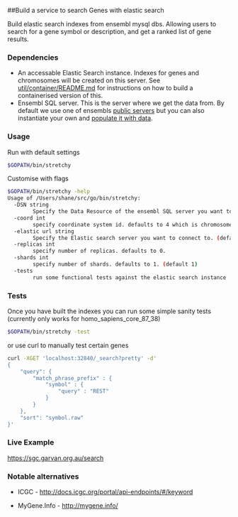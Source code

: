 ##Build a service to search Genes with elastic search

Build elastic search indexes from ensembl mysql dbs. Allowing users to
search for a gene symbol or description, and get a ranked list of gene results.

### Dependencies
- An accessable Elastic Search instance. Indexes for genes and chromosomes will
 be created on this server. See [util/container/README.md](util/container/README.md) for instructions on
 how to build a containerised version of this.
- Ensembl SQL server. This is the server where we get the data from.
By default we use one of ensembls
[public servers](http://asia.ensembl.org/info/data/mysql.html) but you can
also instantiate your own and [populate it with data](http://asia.ensembl.org/info/docs/webcode/mirror/install/ensembl-data.html).

### Usage
Run with default settings
```bash
$GOPATH/bin/stretchy
```
Customise with flags
```bash
$GOPATH/bin/stretchy -help
Usage of /Users/shane/src/go/bin/stretchy:
  -DSN string
    	Specify the Data Resource of the ensembl SQL server you want to connect to. More info: https://github.com/go-sql-driver/mysql#dsn-data-source-name (default "anonymous@tcp(asiadb.ensembl.org:3306)/homo_sapiens_core_87_38")
  -coord int
    	specify coordinate system id. defaults to 4 which is chromosome GRCh38. This value will depend on what release of ensembl is used (default 4)
  -elastic url string
    	Specify the Elastic search server you want to connect to. (default "http://127.0.0.1:32840")
  -replicas int
    	specify number of replicas. defaults to 0.
  -shards int
    	specify number of shards. defaults to 1. (default 1)
  -tests
    	run some functional tests against the elastic search instance
```

### Tests
Once you have built the indexes you can run some simple sanity tests (currently
  only works for homo_sapiens_core_87_38)
```bash
$GOPATH/bin/stretchy -test
```
or use curl to manually test certain genes
```bash
curl -XGET 'localhost:32840/_search?pretty' -d'
{
    "query": {
        "match_phrase_prefix" : {
            "symbol" : {
                "query" : "REST"
            }
        }
    },
    "sort": "symbol.raw"
}'
```

### Live Example
https://sgc.garvan.org.au/search

### Notable alternatives
- ICGC - http://docs.icgc.org/portal/api-endpoints/#/keyword

- MyGene.Info - http://mygene.info/
